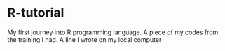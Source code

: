 # R-tutorial
My first journey into R programming language. A piece of my codes from the training I had.
A line I wrote on my local computer
